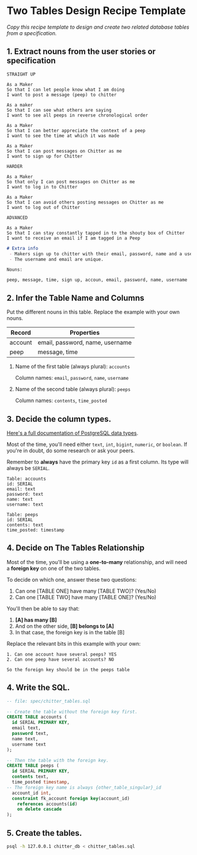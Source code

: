 # Two Tables Design Recipe Template

_Copy this recipe template to design and create two related database tables from a specification._

## 1. Extract nouns from the user stories or specification

```
STRAIGHT UP

As a Maker
So that I can let people know what I am doing  
I want to post a message (peep) to chitter

As a maker
So that I can see what others are saying  
I want to see all peeps in reverse chronological order

As a Maker
So that I can better appreciate the context of a peep
I want to see the time at which it was made

As a Maker
So that I can post messages on Chitter as me
I want to sign up for Chitter

HARDER

As a Maker
So that only I can post messages on Chitter as me
I want to log in to Chitter

As a Maker
So that I can avoid others posting messages on Chitter as me
I want to log out of Chitter

ADVANCED

As a Maker
So that I can stay constantly tapped in to the shouty box of Chitter
I want to receive an email if I am tagged in a Peep
```

```md
# Extra info
 - Makers sign up to chitter with their email, password, name and a username.
 - The username and email are unique.
```

```
Nouns:

peep, message, time, sign up, accoun, email, password, name, username
```

## 2. Infer the Table Name and Columns

Put the different nouns in this table. Replace the example with your own nouns.

| Record                | Properties          |
| --------------------- | ------------------  |
| account               | email, password, name, username
| peep                  | message, time

1. Name of the first table (always plural): `accounts` 

    Column names: `email`, `password`, `name`, `username`

2. Name of the second table (always plural): `peeps` 

    Column names: `contents`, `time_posted`

## 3. Decide the column types.

[Here's a full documentation of PostgreSQL data types](https://www.postgresql.org/docs/current/datatype.html).

Most of the time, you'll need either `text`, `int`, `bigint`, `numeric`, or `boolean`. If you're in doubt, do some research or ask your peers.

Remember to **always** have the primary key `id` as a first column. Its type will always be `SERIAL`.

```
Table: accounts
id: SERIAL
email: text
password: text
name: text
username: text

Table: peeps
id: SERIAL
contents: text
time_posted: timestamp
```

## 4. Decide on The Tables Relationship

Most of the time, you'll be using a **one-to-many** relationship, and will need a **foreign key** on one of the two tables.

To decide on which one, answer these two questions:

1. Can one [TABLE ONE] have many [TABLE TWO]? (Yes/No)
2. Can one [TABLE TWO] have many [TABLE ONE]? (Yes/No)

You'll then be able to say that:

1. **[A] has many [B]**
2. And on the other side, **[B] belongs to [A]**
3. In that case, the foreign key is in the table [B]

Replace the relevant bits in this example with your own:

```
1. Can one account have several peeps? YES
2. Can one peep have several accounts? NO

So the foreign key should be in the peeps table
```

## 4. Write the SQL.

```sql
-- file: spec/chitter_tables.sql

-- Create the table without the foreign key first.
CREATE TABLE accounts (
  id SERIAL PRIMARY KEY,
  email text,
  password text,
  name text,
  username text
);

-- Then the table with the foreign key.
CREATE TABLE peeps (
  id SERIAL PRIMARY KEY,
  contents text,
  time_posted timestamp,
-- The foreign key name is always {other_table_singular}_id
  account_id int,
  constraint fk_account foreign key(account_id)
    references accounts(id)
    on delete cascade
);
```

## 5. Create the tables.

```bash
psql -h 127.0.0.1 chitter_db < chitter_tables.sql
```
